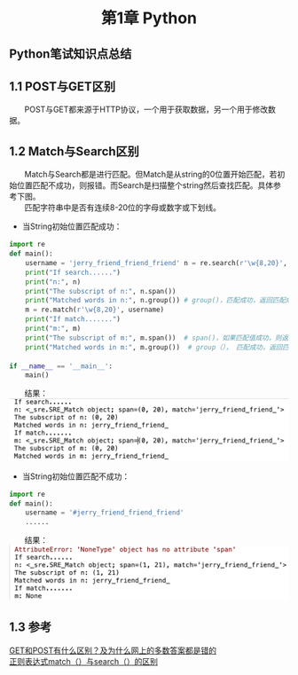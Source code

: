 # <center>第1章 Python</center>
Python笔试知识点总结
-------------------
## 1.1 POST与GET区别
&nbsp;&nbsp;&nbsp;&nbsp;&nbsp;&nbsp;&nbsp;POST与GET都来源于HTTP协议，一个用于获取数据，另一个用于修改数据。  
## 1.2 Match与Search区别
&nbsp;&nbsp;&nbsp;&nbsp;&nbsp;&nbsp;&nbsp;Match与Search都是进行匹配。但Match是从string的0位置开始匹配，若初始位置匹配不成功，则报错。而Search是扫描整个string然后查找匹配。具体参考下图。  
&nbsp;&nbsp;&nbsp;&nbsp;&nbsp;&nbsp;&nbsp;匹配字符串中是否有连续8-20位的字母或数字或下划线。  

+ 当String初始位置匹配成功：

```python
import re
def main():
	username = 'jerry_friend_friend_friend'	n = re.search(r'\w{8,20}', username)
	print("If search......")
	print("n:", n)
	print("The subscript of n:", n.span())
    print("Matched words in n:", n.group()) # group()，匹配成功，返回匹配成功的句子
    m = re.match(r'\w{8,20}', username)
    print("If match.......")
    print("m:", m)
    print("The subscript of m:", m.span())  # span()，如果匹配值成功，则返回匹配成功的下标
    print("Matched words in m:", m.group())  # group（）， 匹配成功，返回匹配成功后的部分

if __name__ == '__main__':
    main()
```
&nbsp;&nbsp;&nbsp;&nbsp;&nbsp;&nbsp;&nbsp;结果：
![Alt text](./6.png)

+ 当String初始位置匹配不成功：

```python
import re
def main():
	username = '#jerry_friend_friend_friend'
	......
```
&nbsp;&nbsp;&nbsp;&nbsp;&nbsp;&nbsp;&nbsp;结果：
![Alt text](./7.png)

## 1.3 参考
[GET和POST有什么区别？及为什么网上的多数答案都是错的](https://cnodejs.org/topic/56fb42098a612c5559d16a0d)  
[正则表达式match（）与search（）的区别](https://blog.csdn.net/Darkman_EX/article/details/80971307)